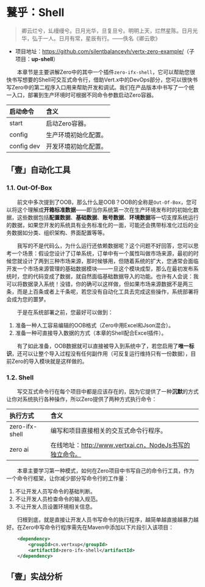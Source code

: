 # 鼚乎：Shell

> 卿云烂兮，乣缦缦兮。日月光华，旦复旦兮。明明上天，烂然星陈。日月光华，弘于一人。日月有常，星辰有行。——佚名《卿云歌》

* 项目地址：<https://github.com/silentbalanceyh/vertx-zero-example/>（子项目：**up-shell**）

&ensp;&ensp;&ensp;&ensp;本章节是主要讲解Zero中的其中一个插件`zero-ifx-shell`，它可以帮助您很快书写想要的Shell可交互式命令行，借助Vert.x中的DevOps部分，您可以很快书写Zero中的第二程序入口用来帮助开发和调试。我们在产品版本中书写了一个统一入口，部署到生产环境时可根据不同命令参数启动Zero容器。

|启动命令|含义|
|:---|:---|
|start|启动Zero容器。|
|config|生产环境初始化配置。|
|config dev|开发环境初始化配置。|

## 「壹」自动化工具

### 1.1. Out-Of-Box

&ensp;&ensp;&ensp;&ensp;前文中多次提到了OOB，那么什么是OOB？OOB的全称是`Out-Of-Box`，您可以将这个理解成**开箱标准数据**——即当你系统第一次在生产环境发布时的初始化数据，这些数据包括**配置数据**、**基础数据**、**账号数据**、**环境数据**等一切支撑系统运行的数据，如果您开发的系统具有业务标准化的一面，可能还会携带标准化过后的业务数据如分类、组织架构、界面配置等等。

&ensp;&ensp;&ensp;&ensp;我写的不是代码么，为什么运行还依赖数据呢？这个问题不好回答，您可以思考一个场景：假设您设计了订单系统，订单中有一个属性叫做市场来源，最初的时候您就设计了两到三种市场来源，那时候够用，但随着系统的扩大，您通常会面临开发一个市场来源管理的基础数据模块——一旦这个模块成型，那么在最初发布系统时，您的代码变成了数据，就自然面临基础数据导入的功能。也许有人会说：我可以将数据录入系统！没错，你的确可以这样做，但如果市场来源数据不是两三条，而是上百条或者上千条呢，若您没有自动化工具去完成这些操作，系统部署将会成为您的噩梦。

&ensp;&ensp;&ensp;&ensp;于是在系统部署之前，您最好可以做到：

1. 准备一种人工容易编辑的OOB格式（Zero中用Excel和Json混合）。
2. 准备一种可直接导入数据的方式（本章的Shell配合Excel插件）。

&ensp;&ensp;&ensp;&ensp;有了如此准备，OOB数据就可以直接被导入到系统中了，若您启用了**唯一标识**，还可以让整个导入过程没有任何副作用（可反复运行维持只有一份数据），目前Zero的导入模块就是这样做的。

### 1.2. Shell

&ensp;&ensp;&ensp;&ensp;写交互式命令行在每个项目中都是应该存在的，因为它提供了一种**沉默**的方式让你对系统执行各种操作，所以Zero提供了两种方式执行命令：

|执行方式|含义|
|:---|:---|
|zero-ifx-shell|编写和项目直接相关的交互式命令行程序。|
|zero ai|在线地址：http://www.vertxai.cn，NodeJs书写的独立命令。|

&ensp;&ensp;&ensp;&ensp;本章主要学习第一种模式，如何在Zero项目中书写自己的命令行工具，作为一个命令行框架，让你减少部分写命令行的工作量：

1. 不让开发人员写命令的基础判断。
2. 不让开发人员检查命令的输入规范。
3. 不让开发人员设置环境相关信息。

&ensp;&ensp;&ensp;&ensp;归根到底，就是直接让开发人员书写命令的执行程序，越简单越直接越暴力越好。在Zero中写命令行程序需先在Maven中添加以下片段引入该项目：

```xml
    <dependency>
        <groupId>cn.vertxup</groupId>
        <artifactId>zero-ifx-shell</artifactId>
    </dependency>
```

## 「壹」实战分析

